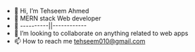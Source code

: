 - 👋 Hi, I’m Tehseem Ahmed
- 👀 MERN stack Web developer 
- 🌱 ----------||------------
- 💞️ I’m looking to collaborate on anything related to web apps
- 📫 How to reach me tehseem010@gmail.com

<!---
Tehseem110/Tehseem110 is a ✨ special ✨ repository because its `README.md` (this file) appears on your GitHub profile.
You can click the Preview link to take a look at your changes.
--->
